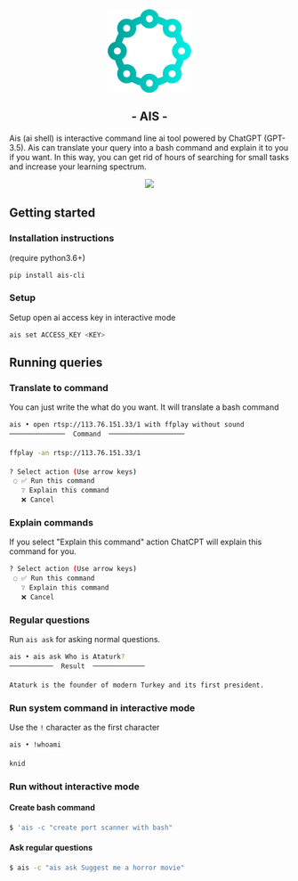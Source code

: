
<h2 align="center">
<img height="150" src="https://raw.githubusercontent.com/knid/ais/master/docs/icon.png" />
    <br>
<br>
- AIS -
</h2>


<div align="center">
<!---
<a href="https://www.buymeacoffee.com/knid"><img src="https://www.buymeacoffee.com/assets/img/custom_images/orange_img.png"/></a>
-->
</div>


Ais (ai shell) is interactive command line ai tool powered by ChatGPT (GPT-3.5). Ais can translate your query into a bash command and explain it to you if you want. In this way, you can get rid of hours of searching for small tasks and increase your learning spectrum.

<div align="center">
<img src="https://github.com/knid/ais/blob/master/docs/ais.gif?raw=true" />
</div>
<!--- <a href="https://asciinema.org/a/574737" target="_blank"><img src="https://asciinema.org/a/574737.svg" /></a> -->


## Getting started

### Installation instructions
(require python3.6+)


```bash
pip install ais-cli
```


### Setup
Setup open ai access key in interactive mode
```bash
ais set ACCESS_KEY <KEY>
```

## Running queries

### Translate to command
You can just write the what do you want. It will translate a bash command

```bash
ais • open rtsp://113.76.151.33/1 with ffplay without sound
──────────────  Command  ───────────────────

ffplay -an rtsp://113.76.151.33/1

? Select action (Use arrow keys)
 ◌ ✅ Run this command
   ❔ Explain this command
   ❌ Cancel
```

### Explain commands
If you select "Explain this command" action ChatCPT will explain this command for you.

```bash
? Select action (Use arrow keys)
 ◌ ✅ Run this command
   ❔ Explain this command
   ❌ Cancel
```
<!-- ```bash -->
<!-- ais • make 2x faster video.mp4 -->
<!-- ──────────────────  Command  ─────────────────── -->
<!---->
<!-- ffmpeg -i video.mp4 -filter:v "setpts=0.5*PTS" -an output.mp4 -->
<!---->
<!-- ? Select action ❔ Explain this command -->
<!---->
<!-- ──────────────────  Explain  ──────────────────── -->
<!---->
<!-- This is a command for using ffmpeg to manipulate a video file  -->
<!-- called "video.mp4". The "-filter:v" option is used to apply a video filter, -->
<!-- in this case "setpts=0.5*PTS", which will change the playback speed of the video. -->
<!-- The resulting video will have no audio, as indicated  -->
<!-- by the "-an" option. The output file will be called "output.mp4". -->
<!-- ``` -->

### Regular questions
Run `ais ask` for asking normal questions.

```bash
ais • ais ask Who is Ataturk?
───────────  Result  ─────────────

Ataturk is the founder of modern Turkey and its first president.
```

### Run system command in interactive mode
Use the `!` character as the first character
```bash
ais • !whoami

knid
```

### Run without interactive mode

#### Create bash command
```bash
$ 'ais -c "create port scanner with bash"
```
#### Ask regular questions
```bash
$ ais -c "ais ask Suggest me a horror movie"
```
